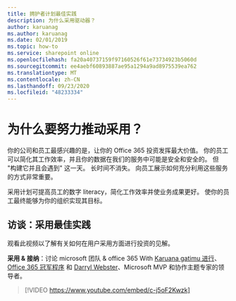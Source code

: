 ```yaml
---
title: 拥护者计划最佳实践
description: 为什么采用驱动器？
author: karuanag
ms.author: karuanag
ms.date: 02/01/2019
ms.topic: how-to
ms.service: sharepoint online
ms.openlocfilehash: fa20a40737159f97160526f61e73734923b5060d
ms.sourcegitcommit: ee4aebf60893887ae95a1294a9ad8975539ea762
ms.translationtype: MT
ms.contentlocale: zh-CN
ms.lasthandoff: 09/23/2020
ms.locfileid: "48233334"
---
```

# <a name="why-put-effort-into-driving-adoption"></a>为什么要努力推动采用？  

你的公司和员工最感兴趣的是，让你的 Office 365 投资发挥最大价值。  你的员工可以简化其工作效率，并且你的数据在我们的服务中可能是安全和安全的。  但 "构建它并且会遇到" 这一天。 长时间不消失。  向员工展示如何充分利用这些服务的方式非常重要。

采用计划可提高员工的数字 literacy，简化工作效率并使业务成果更好。 使你的员工最终能够为你的组织实现其目标。 

## <a name="interview-adoption-best-practices"></a>访谈：采用最佳实践

观看此视频以了解有关如何在用户采用方面进行投资的见解。  

**采用 & 接纳**：讨论 microsoft 团队 & office 365 With [Karuana gatimu 进行](https://linkedin.com/in/karuanagatimu)、 [Office 365 冠军程序](https://aka.ms/O365Champions) 和 [Darryl Webster](https://webster.net.nz/)、Microsoft MVP 和协作主题专家的领导者。 

> [!VIDEO https://www.youtube.com/embed/c-j5oF2Kwzk]

